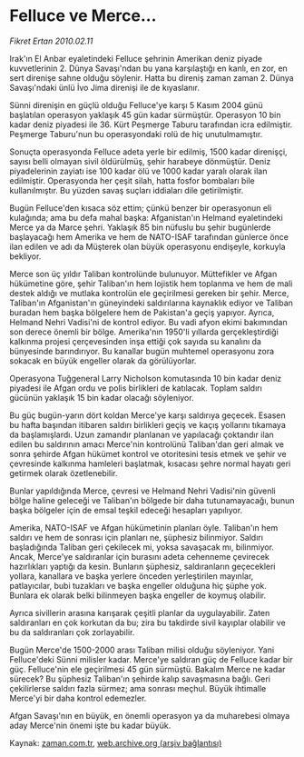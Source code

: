 # Felluce ve Merce...

*Fikret Ertan 2010.02.11*

<tr><td class="metin" colspan="2" style="padding-top: 20px; padding-left: 5px; ">Irak'ın El Anbar eyaletindeki Felluce şehrinin Amerikan deniz piyade kuvvetlerinin 2. Dünya Savaşı'ndan bu yana karşılaştığı en kanlı, en zor, en sert direnişe sahne olduğu söylenir. Hatta bu direniş zaman zaman 2. Dünya Savaşı'ndaki ünlü İvo Jima direnişi ile de kıyaslanır.</td></tr><tr><td class="metin" colspan="2" style="padding-top: 20px; padding-left: 5px; "><p> Sünni direnişin en güçlü olduğu Felluce'ye karşı 5 Kasım 2004 günü başlatılan operasyon yaklaşık 45 gün kadar sürmüştür. Operasyon 10 bin kadar deniz piyadesi ile 36. Kürt Peşmerge Taburu tarafından icra edilmiştir. Peşmerge Taburu'nun bu operasyondaki rolü de hiç unutulmamıştır.
<p> Sonuçta operasyonda Felluce adeta yerle bir edilmiş, 1500 kadar direnişçi, sayısı belli olmayan sivil öldürülmüş, şehir harabeye dönmüştür. Deniz piyadelerinin zayiatı ise 100 kadar ölü ve 1000 kadar yaralı olarak ilan edilmiştir. Operasyonda her çeşit silah, hatta fosfor bombaları bile kullanılmıştır. Bu yüzden savaş suçları iddiaları dile getirilmiştir.
<p> Bugün Felluce'den kısaca söz ettim; çünkü benzer bir operasyonun eli kulağında; ama bu defa mahal başka: Afganistan'ın Helmand eyaletindeki Merce ya da Marce şehri. Yaklaşık 85 bin nüfuslu bu şehir bugünlerde başlayacağı hem Amerika ve hem de NATO-ISAF tarafından günlerce önce ilan edilen ve adı da Müşterek olan büyük operasyonu endişeyle, korkuyla bekliyor.
<p> Merce son üç yıldır Taliban kontrolünde bulunuyor. Müttefikler ve Afgan hükümetine göre, şehir Taliban'ın hem lojistik hem toplanma ve hem de mali destek aldığı ve mutlaka kontrolün ele geçirilmesi gereken bir şehir. Merce, Taliban'ın Afganistan'ın güneyindeki saldırılarına kaynaklık ediyor ve Taliban buradan hem başka bölgelere hem de Pakistan'a geçiş yapıyor. Ayrıca, Helmand Nehri Vadisi'ni de kontrol ediyor. Bu vadi afyon ekimi bakımından son derece önemli bir bölge. Amerika'nın 1950'li yıllarda gerçekleştirdiği kalkınma projesi çerçevesinden inşa ettiği çok sayıda su kanalını da bünyesinde barındırıyor. Bu kanallar bugün muhtemel operasyonu zora sokacak en büyük engeller olarak da görülüyorlar.
<p> Operasyona Tuğgeneral Larry Nicholson komutasında 10 bin kadar deniz piyadesi ile Afgan ordu ve polis birlikleri de katılacak. Toplam saldırı gücünün yaklaşık 15 bin kadar olacağı söyleniyor.
<p> Bu güç bugün-yarın dört koldan Merce'ye karşı saldırıya geçecek. Esasen bu hafta başından itibaren saldırı birlikleri geçiş ve kaçış yollarını tıkamaya da başlamışlardı. Uzun zamandır planlanan ve yapılacağı çoktandır ilan edilen bu saldırının amacı Merce'nin kontrolünü Taliban'dan geri almak ve sonra şehirde Afgan hükümet kontrol ve otoritesini tesis etmek ve şehir ve çevresinde kalkınma hamleleri başlatmak, kısacası şehre normal hayatı geri getirmek olarak özetlenebilir.
<p> Bunlar yapıldığında Merce, çevresi ve Helmand Nehri Vadisi'nin güvenli bölge haline geleceği ve Taliban'ın bölgede bir daha tutunamayacağı, bunun başka bölgeler için de emsal teşkil edeceği hesapları yapılıyor.
<p> Amerika, NATO-ISAF ve Afgan hükümetinin planları öyle. Taliban'ın hem saldırı ve hem de sonrası için planları ne, şüphesiz bilinmiyor. Saldırı başladığında Taliban geri çekilecek mi, yoksa savaşacak mı, bilinmiyor. Ancak, Merce'ye saldıranlar için burasını adeta cehenneme çevirecek hazırlıkları yaptığı da kesin. Bunların şüphesiz, saldıranların geçecekleri yollara, kanallara ve başka yerlere önceden yerleştirilen mayınlar, patlayıcılar, bubi tuzakları ve başka engeller olduğuna hiç şüphe yok. Bunlara ek olarak belki bilinmeyen başka engeller de koymuş olabilir.
<p> Ayrıca sivillerin arasına karışarak çeşitli planlar da uygulayabilir. Zaten saldıranları en çok korkutan da bu; zira bu takdirde sivil kayıplar olabilir ve bu da saldıranları çok zorlayabilir.
<p> Bugün Merce'de 1500-2000 arası Taliban milisi olduğu söyleniyor. Yani Felluce'deki Sünni milisler kadar. Merce'ye saldıran güç de Felluce kadar bir güç. Felluce'nin ele geçirilmesi 45 gün sürmüştü. Bakalım Merce ne kadar sürecek? Bu şüphesiz Taliban'ın şehirde kalıp savaşmasına bağlı. Geri çekilirlerse saldırı fazla sürmez; ama sonrası meçhul. Büyük ihtimalle Merce'yi bir daha kontrol edemezler.
<p> Afgan Savaşı'nın en büyük, en önemli operasyon ya da muharebesi olmaya aday Merce'nin önemi işte bu kadar büyük.<br/></p></p></p></p></p></p></p></p></p></p></p></td></tr>

Kaynak: [zaman.com.tr](http://zaman.com.tr/yazar.do?yazino=950409), [web.archive.org (arşiv bağlantısı)](http://web.archive.org/web/20100221075557/http://www.zaman.com.tr:80/yazar.do?yazino=950409)

